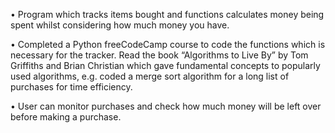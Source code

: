 • Program which tracks items bought and functions calculates money being spent whilst considering how much
money you have.

• Completed a Python freeCodeCamp course to code the functions which is necessary for the tracker. Read the book
“Algorithms to Live By” by Tom Griffiths and Brian Christian which gave fundamental concepts to popularly used
algorithms, e.g. coded a merge sort algorithm for a long list of purchases for time efficiency.

• User can monitor purchases and check how much money will be left over before making a purchase.
